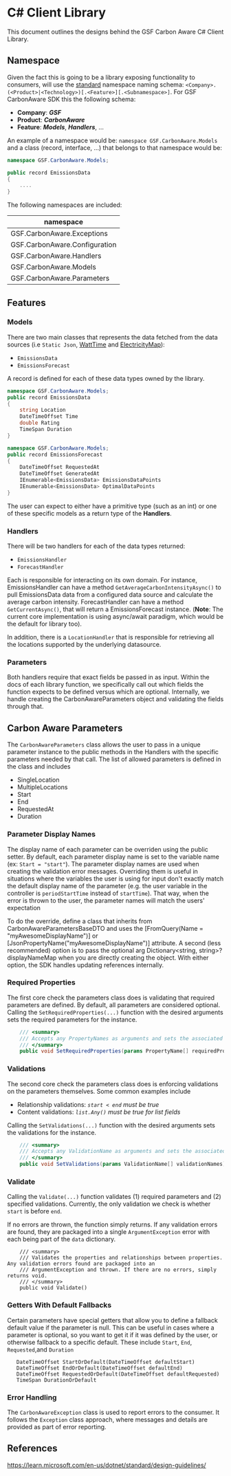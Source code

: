 # C\# Client Library

This document outlines the designs behind the GSF Carbon Aware C# Client
Library.

## Namespace

Given the fact this is going to be a library exposing functionality to
consumers, will use the
[standard](https://learn.microsoft.com/en-us/dotnet/standard/design-guidelines/names-of-namespaces)
namespace naming schema:
`<Company>.(<Product>|<Technology>)[.<Feature>][.<Subnamespace>]`. For GSF
CarbonAware SDK this the following schema:

- **Company**: **_GSF_**
- **Product**: **_CarbonAware_**
- **Feature**: **_Models_**, **_Handlers_**, ...

An example of a namespace would be: `namespace GSF.CarbonAware.Models` and a
class (record, interface, ...) that belongs to that namespace would be:

```c#
namespace GSF.CarbonAware.Models;

public record EmissionsData
{
    ....
}
```

The following namespaces are included:

| namespace                     |
| ----------------------------- |
| GSF.CarbonAware.Exceptions    |
| GSF.CarbonAware.Configuration |
| GSF.CarbonAware.Handlers      |
| GSF.CarbonAware.Models        |
| GSF.CarbonAware.Parameters    |

## Features

### Models

There are two main classes that represents the data fetched from the data
sources (i.e `Static Json`, [WattTime](https://www.watttime.org) and
[ElectricityMap](https://www.electricitymaps.com)):

- `EmissionsData`
- `EmissionsForecast`

A record is defined for each of these data types owned by the library.

```c#
namespace GSF.CarbonAware.Models;
public record EmissionsData
{
    string Location
    DateTimeOffset Time
    double Rating
    TimeSpan Duration
}
```

```c#
namespace GSF.CarbonAware.Models;
public record EmissionsForecast
{
    DateTimeOffset RequestedAt
    DateTimeOffset GeneratedAt
    IEnumerable<EmissionsData> EmissionsDataPoints
    IEnumerable<EmissionsData> OptimalDataPoints
}
```

The user can expect to either have a primitive type (such as an int) or one of
these specific models as a return type of the **Handlers**.

### Handlers

There will be two handlers for each of the data types returned:

- `EmissionsHandler`
- `ForecastHandler`

Each is responsible for interacting on its own domain. For instance,
EmissionsHandler can have a method `GetAverageCarbonIntensityAsync()` to pull
EmissionsData data from a configured data source and calculate the average
carbon intensity. ForecastHandler can have a method `GetCurrentAsync()`, that
will return a EmissionsForecast instance. (**Note**: The current core
implementation is using async/await paradigm, which would be the default for
library too).

In addition, there is a `LocationHandler` that is responsible for retrieving all the locations supported by the underlying datasource. 

### Parameters

Both handlers require that exact fields be passed in as input. Within the docs of each library function, we specifically call out which fields the function expects to be defined versus which are optional. Internally, we handle creating the CarbonAwareParameters object and validating the fields through that.

## Carbon Aware Parameters
The `CarbonAwareParameters` class allows the user to pass in a unique parameter instance to the public methods in the Handlers with the specific parameters needed by that call. 
The list of allowed parameters is defined in the class and includes
- SingleLocation
- MultipleLocations
- Start
- End
- RequestedAt
- Duration

### Parameter Display Names
The display name of each parameter can be overriden using the public setter. By default, each parameter display name is set to the variable name (ex: `Start = "start"`). The parameter display names are used when creating the validation error messages. Overriding them is useful in situations where the variables the user is using for input don't exactly match the default display name of the parameter (e.g. the user variable in the controller is `periodStartTime` instead of `startTime`). That way, when the error is thrown to the user, the parameter names will match the users' expectation

To do the override, define a class that inherits from CarbonAwareParametersBaseDTO and uses the [FromQuery(Name = "myAwesomeDisplayName")] or [JsonPropertyName("myAwesomeDisplayName")] attribute. A second (less recommended) option is to pass the optional arg Dictionary<string, string>? displayNameMap when you are directly creating the object.  With either option, the SDK handles updating references internally.

### Required Properties
The first core check the parameters class does is validating that required parameters are defined. By default, all parameters are considered optional. Calling the `SetRequiredProperties(...)` function with the desired arguments sets the required parameters for the instance.
```csharp
    /// <summary>
    /// Accepts any PropertyNames as arguments and sets the associated property as required for validation.
    /// </summary>
    public void SetRequiredProperties(params PropertyName[] requiredProperties)
```

### Validations
The second core check the parameters class does is enforcing validations on the parameters themselves. Some common examples include
- Relationship validations: _`start < end` must be true_
- Content validations: _`list.Any()` must be true for list fields_

Calling the `SetValidations(...)` function with the desired arguments sets the validations for the instance.
```csharp
    /// <summary>
    /// Accepts any ValidationName as arguments and sets the associated validation to check.
    /// </summary>
    public void SetValidations(params ValidationName[] validationNames) 
```

### Validate
Calling the `Validate(...)` function validates (1) required parameters and (2) specified validations. Currently, the only validation we check is whether `start` is before `end`.

If no errors are thrown, the function simply returns. If any validation errors are found, they are packaged into a single  `ArgumentException` error with each being part of the `data` dictionary.
```
    /// <summary>
    /// Validates the properties and relationships between properties. Any validation errors found are packaged into an
    /// ArgumentException and thrown. If there are no errors, simply returns void. 
    /// </summary>
    public void Validate()
 ```

 ### Getters With Default Fallbacks
 Certain parameters have special getters that allow you to define a fallback default value if the parameter is null. This can be useful in cases where a parameter is optional, so you want to get it if it was defined by the user, or otherwise fallback to a specific default. These include `Start`, `End`, `Requested`,and `Duration`
 ```
    DateTimeOffset StartOrDefault(DateTimeOffset defaultStart)
    DateTimeOffset EndOrDefault(DateTimeOffset defaultEnd)
    DateTimeOffset RequestedOrDefault(DateTimeOffset defaultRequested)
    TimeSpan DurationOrDefault

 ```


### Error Handling

The `CarbonAwareException` class is used to report errors to the consumer. It follows the `Exception` class approach, where messages and details are provided as part of error reporting.

## References

<https://learn.microsoft.com/en-us/dotnet/standard/design-guidelines/>
